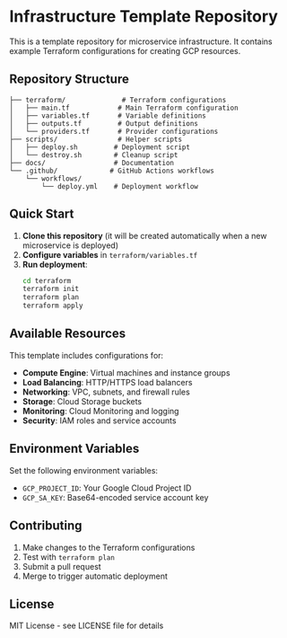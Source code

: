 # Infrastructure Template Repository

This is a template repository for microservice infrastructure. It contains example Terraform configurations for creating GCP resources.

## Repository Structure

```
├── terraform/              # Terraform configurations
│   ├── main.tf            # Main Terraform configuration
│   ├── variables.tf       # Variable definitions
│   ├── outputs.tf         # Output definitions
│   └── providers.tf       # Provider configurations
├── scripts/               # Helper scripts
│   ├── deploy.sh         # Deployment script
│   └── destroy.sh        # Cleanup script
├── docs/                 # Documentation
└── .github/             # GitHub Actions workflows
    └── workflows/
        └── deploy.yml    # Deployment workflow
```

## Quick Start

1. **Clone this repository** (it will be created automatically when a new microservice is deployed)
2. **Configure variables** in `terraform/variables.tf`
3. **Run deployment**:
   ```bash
   cd terraform
   terraform init
   terraform plan
   terraform apply
   ```

## Available Resources

This template includes configurations for:

- **Compute Engine**: Virtual machines and instance groups
- **Load Balancing**: HTTP/HTTPS load balancers
- **Networking**: VPC, subnets, and firewall rules
- **Storage**: Cloud Storage buckets
- **Monitoring**: Cloud Monitoring and logging
- **Security**: IAM roles and service accounts

## Environment Variables

Set the following environment variables:

- `GCP_PROJECT_ID`: Your Google Cloud Project ID
- `GCP_SA_KEY`: Base64-encoded service account key

## Contributing

1. Make changes to the Terraform configurations
2. Test with `terraform plan`
3. Submit a pull request
4. Merge to trigger automatic deployment

## License

MIT License - see LICENSE file for details 